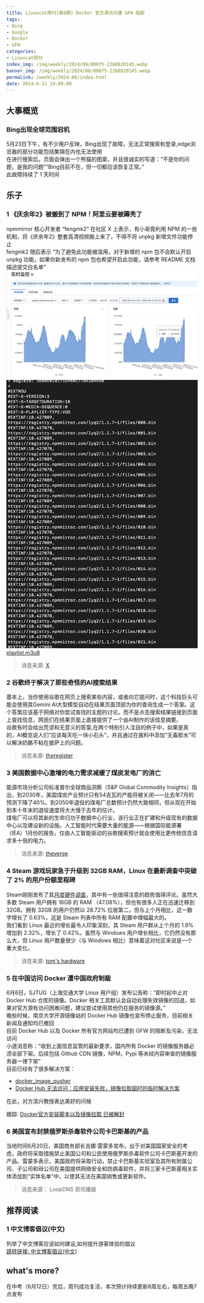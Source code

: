 ```yaml
---
title: Linuxcat周刊(第8期) Docker 官方源访问遭 GFW 阻断
tags: 
- Bing
- Google
- Docker
- GFW
categories: 
- Linuxcat周刊
index_img: /img/weekly/2024/08/00075-2268820145.webp
banner_img: /img/weekly/2024/08/00075-2268820145.webp
permalink: /weekly/2024-08/index.html
date: 2024-6-21 19:00:00
---
```

## 大事概览
### Bing出现全球范围宕机
5月23日下午，有不少用户反映，Bing出现了故障，无法正常搜索和登录,edge浏览器的部分功能包括集锦在内也无法使用         
在进行搜索后，页面会弹出一个熊猫的图案，并且很诚实的写道：“不是你的问题，是我的问题”“Bing目前不在，但一切都应该恢复正常。”      
此故障持续了 1 天时间

## 乐子
### 1 《庆余年2》被搬到了 NPM！阿里云要被薅秃了
npmmirror 核心开发者 “fengmk2” 在社区 X 上表示，有小哥竟利用 NPM 的一些机制，将《庆余年2》整套高清视频搬上来了，不得不将 unpkg 新增文件功能停止     
fengmk2 随后表示 “为了避免此功能被滥用，对于新增的 npm 包不会默认开启 unpkg 功能，如果你新发布的 npm 包也希望开启此功能，请参考 README 文档描述提交白名单“
![为了无法计算的损失1](/img/weekly/2024/08/GNytLfkXQAA8GMf.jfif "为了无法计算的损失1")     
![为了无法计算的损失2](/img/weekly/2024/08/GNyuFo1WAAAAkQa.jfif "为了无法计算的损失2")     
[playlist.m3u8](/img/weekly/2024/08/playlist.m3u8)     
> 消息来源: [X](https://x.com/fengmk2/status/1791498406923215020)

### 2 谷歌终于解决了那些奇怪的AI搜索结果
基本上，当你使用谷歌在网页上搜索某些内容，或者向它提问时，这个科技巨头可能会使用其Gemini AI大型模型自动在结果页面顶部为你的查询生成一个答案。这个答案应该基于网络对你尝试查找的主题的讨论。而不是点击搜索结果链接到页面上查找信息，网民们在结果页面上直接提供了一个由AI制作的该信息摘要。   
谷歌有时会给出荒谬和无意义的答案,在两个特别引人注目的例子中，如果是真的，AI概览说人们“应该每天吃一块小石头”，并且通过在酱料中添加“无毒胶水”可以解决奶酪不粘在披萨上的问题。
> 消息来源: [theregister](https://www.theregister.com/2024/05/31/google_ai_search_update/)

### 3 美国数据中心激增的电力需求减缓了煤炭发电厂的消亡
能源市场分析公司标准普尔全球商品洞察（S&P Global Commodity Insights）指出，到2030年，美国煤炭产业预计只有54吉瓦的产能将被关闭——比去年7月的预测下降了40%。到2050年退役的煤电厂总数预计仍然大致相同，但从现在开始到本十年末的退役速度将大大慢于去年的估计。   
煤电厂可以将其新的生命归功于数据中心行业，该行业正在扩建和升级现有的数据中心以及建设新的设施。人工智能时代需要大量的能源——根据国际能源署（IEA）1月份的报告，仅由人工智能驱动的谷歌搜索预计就会使用比更传统信息请求多十倍的电力。
> 消息来源: [theverge](https://www.theregister.com/2024/05/31/datacenter_power_crunch/)

### 4 Steam 游戏玩家急于升级到 32GB RAM，Linux 在最新调查中突破了 2% 的用户份额里程碑
Steam刚刚发布了其[月度硬件调查](https://store.steampowered.com/hwsurvey/Steam-Hardware-Software-Survey-Welcome-to-Steam)，其中有一些值得注意的趋势值得评论。虽然大多数 Steam 用户拥有 16GB 的 RAM （47.08%），但也有很多人正在迅速迁移到 32GB。拥有 32GB 的用户仍然以 28.72% 位居第二，但与上个月相比，这一数字增长了 0.63%，这是 Steam 列表中所有 RAM 配置中增幅最大的。   
我们看到 Linux 最近的增长最令人印象深刻，其 Steam 用户群从上个月的 1.9% 增加到 2.32%，增长了 0.42%。虽然与 Windows 用户增长相比，它仍然没有那么大，但 Linux 用户数量很少（与 Windows 相比）意味着这对社区来说是一个重大变化。
> 消息来源: [tom's hardware](https://www.tomshardware.com/video-games/pc-gaming/steam-gamers-hurry-to-upgrade-to-32gb-ram-and-linux-breaks-above-2-user-share-milestone-in-latest-survey)

### 5 在中国访问 Docker 遭中国政府制裁
6月6日，SJTUG（上海交通大学 Linux 用户组）发布公告称：“即时起中止对 Docker Hub 仓库的镜像。Docker 相关工具默认会自动处理失效镜像的回退，如果对官方源有访问困难问题，建议尝试使用其他仍在服务的镜像源。”     
晚些时候，南京大学开源镜像站的 Docker Hub 镜像也宣布停止服务，目前相关新闻及通知均已撤回   
目前 Docker Hub 以及 Docker 所有官方网站均已遭到 GFW 的阻断及污染，无法访问     
小道消息称：“收到上面信息监管的最新要求，国内所有 Docker 的镜像服务器必须全部下架。后续包括 Github CDN 镜像，NPM，Pypi 等未经内容审查的镜像服务器一律下架”      
目前已经有了很多解决方案：
* [docker_image_pusher](https://github.com/tech-shrimp/docker_image_pusher)
* [Docker Hub 无法访问：应用安装失败，镜像拉取超时的临时解决方案](https://bbs.fit2cloud.com/t/topic/5886)

在此，对方滨兴教授表达美好的问候

跟踪: [Docker官方安装脚本以及镜像拉取 已被解封](https://github.com/ssdomei232/Linux-weekly/blob/main/docs/2024/2024-17.md)

### 6 美国宣布封禁俄罗斯杀毒软件公司卡巴斯基的产品
当地时间6月20日，美国商务部长吉娜·雷蒙多宣布，出于对美国国家安全的考虑，政府将采取措施禁止美国公司和公民使用俄罗斯杀毒软件公司卡巴斯基开发的产品。雷蒙多表示，美国政府将采取行动，禁止卡巴斯基实验室及其所有附属公司、子公司和母公司在美国提供网络安全和防病毒软件，并将三家卡巴斯基相关实体添加到“实体名单”中，以使其无法在美国销售或更新软件。
> 消息来源： LoopDNS 资讯播报










## 推荐阅读

### 1 中文博客倡议(中文)
列举了中文博客应该如何建设,如何提升游客体验的倡议       
[跳转链接: 中文博客倡议(中文)](https://github.com/HowieHz/chinese-blog-guidelines)


## what's more?
在中考（6月12日）完后，周刊成功复活，本次预计持续更新8周左右，每周五晚7点发布